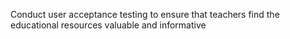 Conduct user acceptance testing to ensure that teachers find the educational resources valuable and informative
